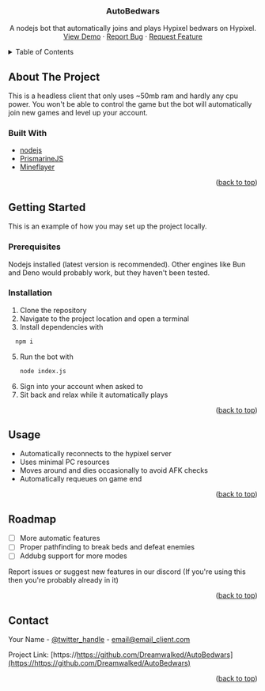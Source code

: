 <a id="readme-top"></a>
<h3 align="center">AutoBedwars</h3>

  <p align="center">
    A nodejs bot that automatically joins and plays Hypixel bedwars on Hypixel.
    <br />
    <a href="https://github.com/Dreamwalked/CosineAddons">View Demo</a>
    ·
    <a href="https://github.com/Dreamwalked/CosineAddons/issues/new?labels=bug&template=bug-report---.md">Report Bug</a>
    ·
    <a href="https://github.com/Dreamwalked/CosineAddons/issues/new?labels=enhancement&template=feature-request---.md">Request Feature</a>
  </p>
</div>



<!-- TABLE OF CONTENTS -->
<details>
  <summary>Table of Contents</summary>
  <ol>
    <li>
      <a href="#about-the-project">About The Project</a>
      <ul>
        <li><a href="#built-with">Built With</a></li>
      </ul>
    </li>
    <li>
      <a href="#getting-started">Getting Started</a>
      <ul>
        <li><a href="#prerequisites">Prerequisites</a></li>
        <li><a href="#installation">Installation</a></li>
      </ul>
    </li>
    <li><a href="#usage">Usage</a></li>
    <li><a href="#roadmap">Roadmap</a></li>
    <li><a href="#contact">Contact</a></li>
  </ol>
</details>



<!-- ABOUT THE PROJECT -->
## About The Project

This is a headless client that only uses ~50mb ram and hardly any cpu power. You won't be able to control the game but the bot will automatically join new games and level up your account.


### Built With
* [nodejs]([https://github.com/nodejs](https://github.com/nodejs))
* [PrismarineJS]([https://github.com/PrismarineJS](https://github.com/PrismarineJS))
* [Mineflayer]([https://github.com/PrismarineJS/mineflayer](https://github.com/PrismarineJS/mineflayer))

<p align="right">(<a href="#readme-top">back to top</a>)</p>



<!-- GETTING STARTED -->
## Getting Started

This is an example of how you may set up the project locally.

### Prerequisites

Nodejs installed (latest version is recommended).
Other engines like Bun and Deno would probably work, but they haven't been tested.

### Installation

1. Clone the repository
2. Navigate to the project location and open a terminal
3. Install dependencies with 
 ```sh
   npm i
   ```
5. Run the bot with
   ```sh
   node index.js
   ```
6. Sign into your account when asked to
7. Sit back and relax while it automatically plays

<p align="right">(<a href="#readme-top">back to top</a>)</p>


<!-- USAGE EXAMPLES -->
## Usage

* Automatically reconnects to the hypixel server
* Uses minimal PC resources
* Moves around and dies occasionally to avoid AFK checks
* Automatically requeues on game end

<p align="right">(<a href="#readme-top">back to top</a>)</p>

<!-- ROADMAP -->
## Roadmap

- [ ] More automatic features
- [ ] Proper pathfinding to break beds and defeat enemies
- [ ] Addubg support for more modes

Report issues or suggest new features in our discord (If you're using this then you're probably already in it)

<p align="right">(<a href="#readme-top">back to top</a>)</p>


<!-- CONTACT -->
## Contact

Your Name - [@twitter_handle](https://twitter.com/twitter_handle) - email@email_client.com

Project Link: [https://https://github.com/Dreamwalked/AutoBedwars](https://https://github.com/Dreamwalked/AutoBedwars)

<p align="right">(<a href="#readme-top">back to top</a>)</p>
